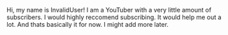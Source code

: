 Hi, my name is InvalidUser!
I am a YouTuber with a very little amount of subscribers.
I would highly reccomend subscribing.
It would help me out a lot.
And thats basically it for now.
I might add more later.

